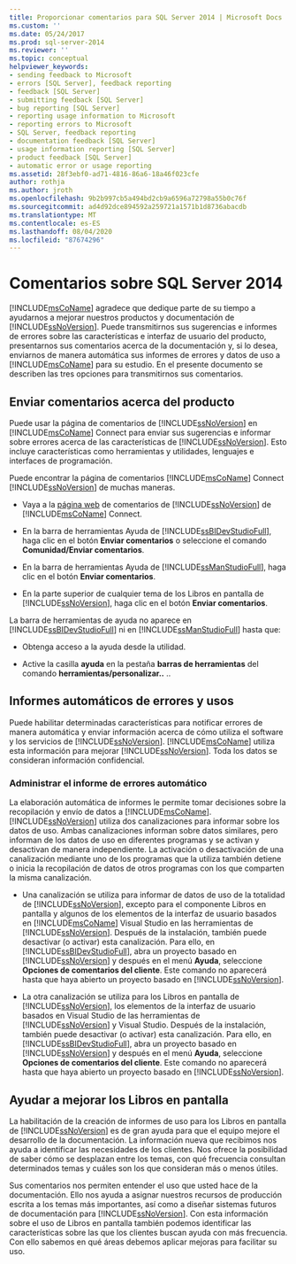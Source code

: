 ```yaml
---
title: Proporcionar comentarios para SQL Server 2014 | Microsoft Docs
ms.custom: ''
ms.date: 05/24/2017
ms.prod: sql-server-2014
ms.reviewer: ''
ms.topic: conceptual
helpviewer_keywords:
- sending feedback to Microsoft
- errors [SQL Server], feedback reporting
- feedback [SQL Server]
- submitting feedback [SQL Server]
- bug reporting [SQL Server]
- reporting usage information to Microsoft
- reporting errors to Microsoft
- SQL Server, feedback reporting
- documentation feedback [SQL Server]
- usage information reporting [SQL Server]
- product feedback [SQL Server]
- automatic error or usage reporting
ms.assetid: 28f3ebf0-ad71-4816-86a6-18a46f023cfe
author: rothja
ms.author: jroth
ms.openlocfilehash: 9b2b997cb5a494bd2cb9a6596a72798a55b0c76f
ms.sourcegitcommit: ad4d92dce894592a259721a1571b1d8736abacdb
ms.translationtype: MT
ms.contentlocale: es-ES
ms.lasthandoff: 08/04/2020
ms.locfileid: "87674296"
---
```

# <a name="providing-feedback-for-sql-server-2014"></a>Comentarios sobre SQL Server 2014
  [!INCLUDE[msCoName](../includes/msconame-md.md)] agradece que dedique parte de su tiempo a ayudarnos a mejorar nuestros productos y documentación de [!INCLUDE[ssNoVersion](../includes/ssnoversion-md.md)]. Puede transmitirnos sus sugerencias e informes de errores sobre las características e interfaz de usuario del producto, presentarnos sus comentarios acerca de la documentación y, si lo desea, enviarnos de manera automática sus informes de errores y datos de uso a [!INCLUDE[msCoName](../includes/msconame-md.md)] para su estudio. En el presente documento se describen las tres opciones para transmitirnos sus comentarios.  
  
## <a name="submitting-feedback-about-the-product"></a>Enviar comentarios acerca del producto  
 Puede usar la página de comentarios de [!INCLUDE[ssNoVersion](../includes/ssnoversion-md.md)] en [!INCLUDE[msCoName](../includes/msconame-md.md)] Connect para enviar sus sugerencias e informar sobre errores acerca de las características de [!INCLUDE[ssNoVersion](../includes/ssnoversion-md.md)]. Esto incluye características como herramientas y utilidades, lenguajes e interfaces de programación.  
  
 Puede encontrar la página de comentarios [!INCLUDE[msCoName](../includes/msconame-md.md)] Connect [!INCLUDE[ssNoVersion](../includes/ssnoversion-md.md)] de muchas maneras.  
  
-   Vaya a la [página web](https://go.microsoft.com/fwlink/?linkid=34178) de comentarios de [!INCLUDE[ssNoVersion](../includes/ssnoversion-md.md)] de [!INCLUDE[msCoName](../includes/msconame-md.md)] Connect.  
  
-   En la barra de herramientas Ayuda de [!INCLUDE[ssBIDevStudioFull](../includes/ssbidevstudiofull-md.md)], haga clic en el botón **Enviar comentarios** o seleccione el comando **Comunidad/Enviar comentarios**.  
  
-   En la barra de herramientas Ayuda de [!INCLUDE[ssManStudioFull](../includes/ssmanstudiofull-md.md)], haga clic en el botón **Enviar comentarios**.  
  
-   En la parte superior de cualquier tema de los Libros en pantalla de [!INCLUDE[ssNoVersion](../includes/ssnoversion-md.md)], haga clic en el botón **Enviar comentarios**.  
  
 La barra de herramientas de ayuda no aparece en [!INCLUDE[ssBIDevStudioFull](../includes/ssbidevstudiofull-md.md)] ni en [!INCLUDE[ssManStudioFull](../includes/ssmanstudiofull-md.md)] hasta que:  
  
-   Obtenga acceso a la ayuda desde la utilidad.  
  
-   Active la casilla **ayuda** en la pestaña **barras de herramientas** del comando **herramientas/personalizar..** ..  
  
## <a name="automatic-error-and-usage-reporting"></a>Informes automáticos de errores y usos  
 Puede habilitar determinadas características para notificar errores de manera automática y enviar información acerca de cómo utiliza el software y los servicios de [!INCLUDE[ssNoVersion](../includes/ssnoversion-md.md)]. [!INCLUDE[msCoName](../includes/msconame-md.md)] utiliza esta información para mejorar [!INCLUDE[ssNoVersion](../includes/ssnoversion-md.md)]. Toda los datos se consideran información confidencial.  
  
### <a name="managing-automatic-usage-reporting"></a>Administrar el informe de errores automático  
 La elaboración automática de informes le permite tomar decisiones sobre la recopilación y envío de datos a [!INCLUDE[msCoName](../includes/msconame-md.md)]. [!INCLUDE[ssNoVersion](../includes/ssnoversion-md.md)] utiliza dos canalizaciones para informar sobre los datos de uso. Ambas canalizaciones informan sobre datos similares, pero informan de los datos de uso en diferentes programas y se activan y desactivan de manera independiente. La activación o desactivación de una canalización mediante uno de los programas que la utiliza también detiene o inicia la recopilación de datos de otros programas con los que comparten la misma canalización.  
  
-   Una canalización se utiliza para informar de datos de uso de la totalidad de [!INCLUDE[ssNoVersion](../includes/ssnoversion-md.md)], excepto para el componente Libros en pantalla y algunos de los elementos de la interfaz de usuario basados en [!INCLUDE[msCoName](../includes/msconame-md.md)] Visual Studio en las herramientas de [!INCLUDE[ssNoVersion](../includes/ssnoversion-md.md)]. Después de la instalación, también puede desactivar (o activar) esta canalización. Para ello, en [!INCLUDE[ssBIDevStudioFull](../includes/ssbidevstudiofull-md.md)], abra un proyecto basado en [!INCLUDE[ssNoVersion](../includes/ssnoversion-md.md)] y después en el menú **Ayuda**, seleccione **Opciones de comentarios del cliente**. Este comando no aparecerá hasta que haya abierto un proyecto basado en [!INCLUDE[ssNoVersion](../includes/ssnoversion-md.md)].  
  
-   La otra canalización se utiliza para  los Libros en pantalla de [!INCLUDE[ssNoVersion](../includes/ssnoversion-md.md)], los elementos de la interfaz de usuario basados en Visual Studio de las herramientas de [!INCLUDE[ssNoVersion](../includes/ssnoversion-md.md)] y Visual Studio. Después de la instalación, también puede desactivar (o activar) esta canalización. Para ello, en [!INCLUDE[ssBIDevStudioFull](../includes/ssbidevstudiofull-md.md)], abra un proyecto basado en [!INCLUDE[ssNoVersion](../includes/ssnoversion-md.md)] y después en el menú **Ayuda**, seleccione **Opciones de comentarios del cliente**. Este comando no aparecerá hasta que haya abierto un proyecto basado en [!INCLUDE[ssNoVersion](../includes/ssnoversion-md.md)].  
  
## <a name="helping-build-a-better-books-online"></a>Ayudar a mejorar los Libros en pantalla  
 La habilitación de la creación de informes de uso para los Libros en pantalla de [!INCLUDE[ssNoVersion](../includes/ssnoversion-md.md)] es de gran ayuda para que el equipo mejore el desarrollo de la documentación. La información nueva que recibimos nos ayuda a identificar las necesidades de los clientes. Nos ofrece la posibilidad de saber cómo se desplazan entre los temas, con qué frecuencia consultan determinados temas y cuáles son los que consideran más o menos útiles.  
  
 Sus comentarios nos permiten entender el uso que usted hace de la documentación. Ello nos ayuda a asignar nuestros recursos de producción escrita a los temas más importantes, así como a diseñar sistemas futuros de documentación para [!INCLUDE[ssNoVersion](../includes/ssnoversion-md.md)]. Con esta información sobre el uso de Libros en pantalla también podemos identificar las características sobre las que los clientes buscan ayuda con más frecuencia. Con ello sabemos en qué áreas debemos aplicar mejoras para facilitar su uso.  
  
  
